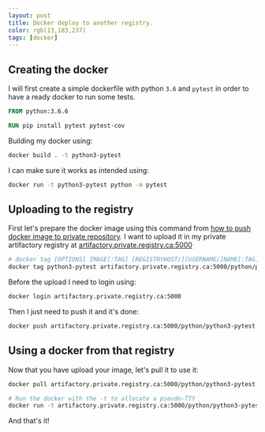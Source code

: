 ```yaml
---
layout: post
title: Docker deploy to another registry.
color: rgb(13,183,237)
tags: [docker]
---
```


## Creating the docker

I will first create a simple dockerfile with python `3.6` and `pytest` in order to have a ready docker to run some tests.

```dockerfile
FROM python:3.6.6

RUN pip install pytest pytest-cov
```

Building my docker using:

```bash
docker build . -t python3-pytest
```

I can make sure it works as intended using:

```bash
docker run -t python3-pytest python -m pytest
```

## Uploading to the registry

First let's prepare the docker image using this command from [how to push docker image to private repository](https://stackoverflow.com/questions/28349392/how-to-push-a-docker-image-to-a-private-repository).
I want to upload it in my private artifactory registry at [artifactory.private.registry.ca:5000](artifactory.private.registry.ca:5000)

```bash
# docker tag [OPTIONS] IMAGE[:TAG] [REGISTRYHOST/][USERNAME/]NAME[:TAG]
docker tag python3-pytest artifactory.private.registry.ca:5000/python/python3-pytest:1
```

Before the upload I need to login using:

```bash
docker login artifactory.private.registry.ca:5000
```
Then I just need to push it and it's done:

```bash
docker push artifactory.private.registry.ca:5000/python/python3-pytest:1
```

## Using a docker from that registry

Now that you have upload your image, let's pull it to use it:

```bash
docker pull artifactory.private.registry.ca:5000/python/python3-pytest:1

# Run the docker with the -t to allocate a pseudo-TTY
docker run -t artifactory.private.registry.ca:5000/python/python3-pytest:1
```

And that's it!
